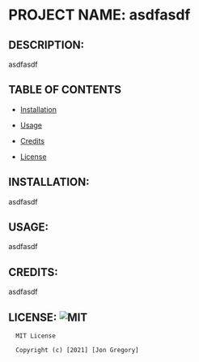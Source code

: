 # PROJECT NAME: asdfasdf
 ## DESCRIPTION: 
asdfasdf
 ## TABLE OF CONTENTS

- [Installation](#INSTALLATION)

- [Usage](#USAGE)

- [Credits](#CREDITS)

- [License](#LICENSE)

 ## INSTALLATION: 
asdfasdf
 ## USAGE: 
asdfasdf
 ## CREDITS: 
 asdfasdf 
   
 ## LICENSE: ![MIT](https://img.shields.io/badge/LICENSE-MIT-BLUE) 
 
  
   
      MIT License

      Copyright (c) [2021] [Jon Gregory]

      